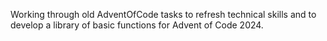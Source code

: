 Working through old AdventOfCode tasks to refresh technical skills and to develop a library of basic functions for Advent of Code 2024.
